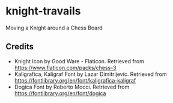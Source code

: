 # knight-travails
Moving a Knight around a Chess Board

## Credits
 - Knight Icon by Good Ware - Flaticon. Retrieved from https://www.flaticon.com/packs/chess-3
 - Kaligrafica, Kaligraf Font by Lazar Dimitrijevic. Retrieved from https://fontlibrary.org/en/font/kaligrafica-kaligraf
 - Dogica Font by Roberto Mocci. Retrieved from https://fontlibrary.org/en/font/dogica